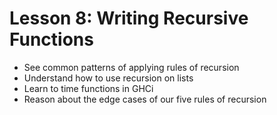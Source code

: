 # Lesson 8: Writing Recursive Functions

- See common patterns of applying rules of recursion
- Understand how to use recursion on lists
- Learn to time functions in GHCi
- Reason about the edge cases of our five rules of recursion